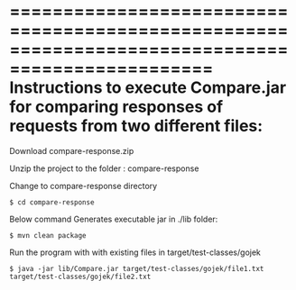 =================================================================================================
Instructions to execute Compare.jar for comparing responses of requests from two different files:
=================================================================================================

Download compare-response.zip

Unzip the project to the folder : compare-response

Change to compare-response directory

    $ cd compare-response

Below command Generates executable jar in ./lib folder:

    $ mvn clean package

Run the program with with existing files in target/test-classes/gojek

    $ java -jar lib/Compare.jar target/test-classes/gojek/file1.txt target/test-classes/gojek/file2.txt